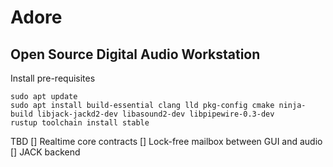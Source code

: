 # Adore
## Open Source Digital Audio Workstation

Install pre-requisites

```
sudo apt update
sudo apt install build-essential clang lld pkg-config cmake ninja-build libjack-jackd2-dev libasound2-dev libpipewire-0.3-dev 
rustup toolchain install stable
```

TBD
[] Realtime core contracts
[] Lock-free mailbox between GUI and audio
[] JACK backend